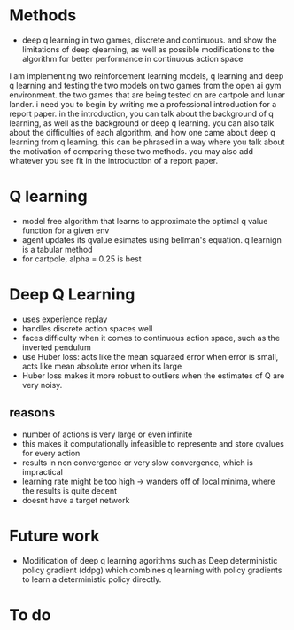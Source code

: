 # Methods
- deep q learning in two games, discrete and continuous. and show the limitations of deep qlearning, as well as possible modifications to the algorithm for better performance in continuous action space

I am implementing two reinforcement learning models, q learning and deep q learning and testing the two models on two games from the open ai gym environment. the two games that are being tested on are cartpole and lunar lander. i need you to begin by writing me a professional introduction for a report paper. in the introduction, you can talk about the background of q learning, as well as the background or deep q learning. you can also talk about the difficulties of each algorithm, and how one came about deep q learning from q learning. this can be phrased in a way where you talk about the motivation of comparing these two methods. you may also add whatever you see fit in the introduction of a report paper.


# Q learning
- model free algorithm that learns to approximate the optimal q value function for a given env
- agent updates its qvalue esimates using bellman's equation. q learnign is a tabular method
- for cartpole, alpha = 0.25 is best





# Deep Q Learning
- uses experience replay
- handles discrete action spaces well
- faces difficulty when it comes to continuous action space, such as the inverted pendulum
- use Huber loss: acts like the mean squaraed error when error is small, acts like mean absolute error when its large
- Huber loss makes it more robust to outliers when the estimates of Q are very noisy.

## reasons
- number of actions is very large or even infinite
- this makes it computationally infeasible to represente and store qvalues for every action
- results in non convergence or very slow convergence, which is impractical
- learning rate might be too high -> wanders off of local minima, where the results is quite decent
- doesnt have a target network

# Future work
- Modification of deep q learning agorithms such as Deep deterministic policy gradient (ddpg) which combines q learning with policy gradients to learn a deterministic policy directly.



# To do
